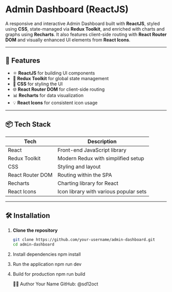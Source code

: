 # Admin Dashboard (ReactJS)

A responsive and interactive Admin Dashboard built with **ReactJS**, styled using **CSS**, state-managed via **Redux Toolkit**, and enriched with charts and graphs using **Recharts**. It also features client-side routing with **React Router DOM** and visually enhanced UI elements from **React Icons**.

---

## 🚀 Features

- ⚛️ **ReactJS** for building UI components
- 🧠 **Redux Toolkit** for global state management
- 🎨 **CSS** for styling the UI
- 🌐 **React Router DOM** for client-side routing
- 📊 **Recharts** for data visualization
- 💡 **React Icons** for consistent icon usage

---

## 📦 Tech Stack

| Tech             | Description                                  |
|------------------|----------------------------------------------|
| React            | Front-end JavaScript library                 |
| Redux Toolkit    | Modern Redux with simplified setup           |
| CSS              | Styling and layout                           |
| React Router DOM | Routing within the SPA                       |
| Recharts         | Charting library for React                   |
| React Icons      | Icon library with various popular sets       |

---

## 🛠️ Installation

1. **Clone the repository**
   ```bash
   git clone https://github.com/your-username/admin-dashboard.git
   cd admin-dashboard

2. Install dependencies
   npm install
3. Run the application
   npm run dev
4. Build for production
   npm run build
   
   🧑‍💻 Author
Your Name
GitHub: @sd12oct
   
